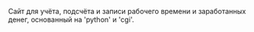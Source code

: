 Сайт для учёта, подсчёта и записи рабочего времени и заработанных денег, основанный на 'python' и 'cgi'.
